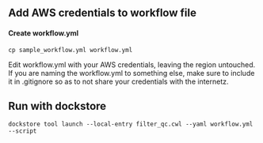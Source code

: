 ## Add AWS credentials to workflow file

#### Create workflow.yml

```
cp sample_workflow.yml workflow.yml
```

Edit workflow.yml with your AWS credentials, leaving the region untouched.
If you are naming the workflow.yml to something else, make sure to include it in .gitignore 
so as to not share your credentials with the internetz.

## Run with dockstore
```
dockstore tool launch --local-entry filter_qc.cwl --yaml workflow.yml --script
```
